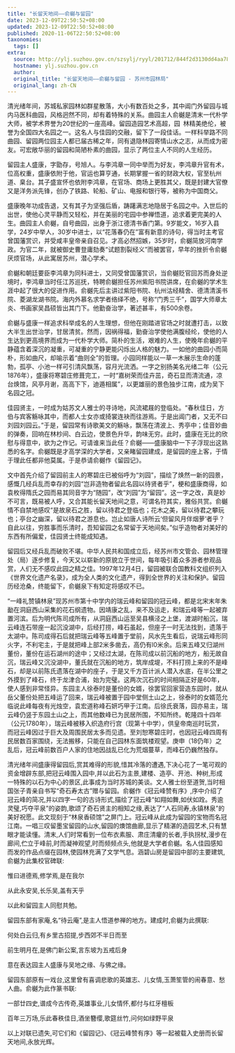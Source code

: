 ```yaml
---
title: "长留天地间——俞樾与留园"
date: 2023-12-09T22:50:52+08:00
updated: 2023-12-09T22:50:52+08:00
published: 2020-11-06T22:50:52+08:00
taxonomies:
  tags: []
extra:
  source: http://ylj.suzhou.gov.cn/szsylj/ryyl/201712/844f2d3130dd4aa78ef66edf5a06fd46.shtml?utm_source=pocket_reader
  hostname: ylj.suzhou.gov.cn
  author: 
  original_title: "长留天地间——俞樾与留园 - 苏州市园林局"
  original_lang: zh-CN
---
```


清光绪年间，苏城私家园林如群星散落，大小有数百处之多，其中阊门外留园与城内马医科曲园，风格迥然不同，却有着特殊的关系。曲园主人俞樾是清末一代朴学大师，被学术界誉为20世纪的一座高峰。留园造园艺术高超，园 林精美绝伦，被誉为全国四大名园之一。这名人与佳园的交融，留下了一段佳话。一样科举路不同曲园、留园两位园主人都已届古稀之年，同有退隐林园寄情山水之志，从而成为密友。可宏敞华丽的留园和简陋朴素的曲园，显示了两位主人不同的人生经历。 

留园主人盛康，字勖存，号旭人。与李鸿章一同中举而为好友，李鸿章升官有术，位高权重，盛康依附于他，官运也算亨通，长期掌握一省的财政大权，官至杭州道、臬台。其子盛宣怀也依附李鸿章，在官场、商场上更胜其父，既是封建大官僚又是洋务派先锋，创办了铁路、轮船、矿山、电报和银行等，被称为中国商父。 

盛康晚年功成告退，又有其子为坚强后盾，踌躇满志地隐居于名园之中。入世后的出世，使他心灵平静而又轻松，并在美丽的宅园中参禅悟道，追求着更完美的人生。曲园主人俞樾，自号曲园，出身于浙江德清书香门第。9岁能文，16岁入县学，24岁中举人，30岁中进士，以“花落春仍在”富有新意的诗句，得当时主考官曾国藩赏识，并受咸丰皇帝亲自召见。才高必然招嫉，35岁时，俞樾简放河南学政。为官二年，就被御史曹登庸劾奏“试题割裂经义”而被罢官，早年的挫折令俞樾厌烦官场，从此寓居苏州，潜心学术。

俞樾和朝廷要臣李鸿章为同科进士，又同受曾国藩赏识，当俞樾贬官回苏而身处逆境时，李鸿章当时任江苏巡抚，特聘俞樾担任苏州紫阳书院讲席，在俞樾的学术生涯中起了很大的促进作用。俞樾先后主讲过紫阳书院、杭州沽经精舍、德清清溪书院、菱湖龙湖书院。海内外慕名求学者络绎不绝，号称“门秀三千”，国学大师章太炎、书画家吴昌硕皆出其门下。他勤奋治学，著述甚丰，有500余卷。

俞樾与盛康一样追求科举成名的人生理想，但他在刚踏进官场之时就遭打击，以致大半生出世治学，甘居清贫。然而，因祸得福，勤奋治学使他满腹经纶，使他的人生达到更高境界而成为一代朴学大师。简朴的生活，艰难的人生，使晚年俞樾的平静蕴含着深沉的凝重，可凝重的宁静更能闪烁出人格的魅力。一如他的曲园小而简朴，形如曲尺，却喻示着“曲则全”的哲理。小园同样能以一草一木展示生命的蓬勃，孤亭、小池一样可引清风飘荡，容月光流洒。一字之别扬美名光绪二年（公元1876年），盛康将寒碧庄修葺完工，一时“嘉树荣而佳卉茁，奇石显而清流通，凉台焕馆，风亭月谢，高高下下，迪遁相属”，以更雄丽的景色独步江南，成为吴下名园之冠。 

佳园贤主，一时成为姑苏文人雅士的寻诗地，风流裙屐的登临处。“春秋佳日，方伯与宾客觞咏其中，而都人士女亦或掎裳连袂而往游焉。于是出阊门者，又无不曰刘园刘园云。”于是，留园常有诗歌美文的觞咏，飘荡在清波上、秀亭中；佳音妙曲的弹奏，回响在林杪间、白云边，使景色升华，韵味无穷。此时，盛康在无比的欣慰与得意中，欲为之作记。可请谁来当此任？俞樾——盛康脑中一下子浮现出这熟悉的名字。俞樾既是才高学深的大学者，又亲睹留园建成，是留园的座上客，于情于理此任都非他莫属。于是恭请俞樾作《留园记》。  

文中首先介绍了留园前主人的寒碧庄已被俗呼为“刘园”，描绘了焕然一新的园景，感慨几经兵乱而幸存的刘园“岂非造物者留此名园以待贤者乎”，梗和盛康商得，如袁枚得隋氏之园而易其同音字为“随园”，改“刘园”为“留园”。这一字之改，真是妙不可言，既易被人呼，又合其能长留天地间之意，可谓名符其实，雅俗共赏。俞樾情不自禁地感叹“是故泉石之胜，留以待君之登临也；花木之美，留以待君之攀玩也；亭台之幽深，留以待君之游息也。岂止如唐人诗所云‘但留风月伴烟萝’者乎？自此以往，穷胜事而乐清时，吾知留园之名常留于天地间矣。”似乎造物者对美好的东西有所偏爱，佳园贤士终能成知遇。  

留园后又经兵乱而破败不堪。中华人民共和国成立后，经苏州市文管会、园林管理处（局）逐步修复，今天又以崭新的原貌立于世间，每年吸引着众多游者参观品赏，人们无不感叹此园之精之佳。1997年12月4日，留园被联合国教科文组织列入《世界文化遗产名录》，成为全人类的文化遗产，得到全世界的关注和保护。留园历经沧桑，终能留下，俞樾泉下有知定将感叹不已。  

“一峰礼赞镇林泉”现苏州市第十中学内的瑞云峰和留园的冠云峰，都是北宋末年朱勔在洞庭西山采集的花石纲遗物。因靖康之乱，来不及运走，和瑞云峰等一起被弃置河滨。后为明代陈司成所有，从洞庭西山运至吴县横泾之上堡，渡湖时船沉，瑞云峰连石带座一起沉没湖中，后经打捞，峰石虽起，但座子一时无法找到，遗落于太湖中。陈司成得石后就把瑞云峰等五峰置于堂前，风水先生看后，说瑞云峰形同火字，不利宅主，于是就把峰上部2米多凿去，高仍有l0米余。后来五峰又归湖州董份，董份在运石湖州的途中；又经过太湖，在陈司成以前沉船的地方，船无故自沉，瑞云峰又沉没湖中，董氏就在沉船的地方，筑岸成堤，不料打捞上来的不是峰石，却是以前陈氏遗落在湖中的座子，于是又千方百计派人潜入水底，在半公里之外摸到了峰石，终于龙津合浦，始为完璧。这两次沉石的时间相隔正好是60年，使人感到非常怪异。东园主人徐泰时是董份的女婿，徐罢官回家营造东园时，就从岳父董份处把五峰运了回来，瑞云峰被置于园中堂侧土山之上，徐泰时的女婿范允临说此峰每夜有光烛空，袁宏道称峰石妍巧甲于江南。后徐氏衰落，园亦易主，瑞云峰仍竖于东园土山之上，而其他数峰已为民居所围，不知所终。乾隆四十四年（公元1780年），瑞云峰被移入织造府行宫（现第十中学），供皇帝南巡时玩赏，而冠云峰因过于巨大及周围民居太多而见遗。至刘恕寒碧庄时，也因冠云峰四周有民居数百家围绕，无法搬移，只能在自己园林东面筑楼观望。庚申（18仍年）之乱后，冠云峰前数百户人家的住地因战乱已化为荒烟蔓草，而峰石仍巍然独存。 

清光绪年间盛康得留园后,赏其难得的形貌,惜其冷落的遭遇,下决心花了一笔可观的资金增辟东部,把冠云峰围入园中,并以此石为主景,建楼、造亭、开池、种树,形成一特殊的以石为中心的景区,此事成为当时苏城的美谈。文人雅士纷至道贺,当时相国张子青亲自书写“奇石寿太古”赠与留园。俞樾作《冠云峰赞有序》,序中介绍了冠云峰的简况,并以四字一句的古诗形式,描绘了冠云峰“如翔如舞,如伏如跧。秀逾灵璧,巧夺平泉”的姿韵,歌颂了奇石贤主的相知之缘,表达了“人石同寿,永镇林泉”的美好祝愿。此文现刻于“林泉香硕馆”之屏门上。冠云峰从此成为留园的宝物而名冠江南。一唱三叹留墨宝留园的山水,留园的燠馆曲廊,显示了精湛的造园艺术,只有慧眼才能读懂。清末,人们时常看到一位布衣素服、肃庄清癯的长者,手执拐杖,漫步在廊间,伫立于峰前,时而凝神观望,时而频频点头,他就是大学者俞樾。名人佳园感知而发的作品点缀在园林,使园林充满了文学气息。涵碧山房是留园中部的主要建筑,俞樾为此集校官碑联:

惟曰进德焉,修学焉,是在我尔  

从此永安吴,长乐吴,盖有天乎 

以此和留园主人同慰共勉。  

留园东部有家庵,名“待云庵”,是主人悟道参禅的地方。建成时,俞樾为此撰联:

何处白云归,有乡里古招提,步西郊不半日而至  

前生明月在,是佛门新公案,言东坡为五戒后身 

意在表达园主人盛康与吴地之缘、与佛之缘。  

留园东部原有一戏台,这里曾有喜调悲歌的英雄志、儿女情,玉萧笙管的闹春意、愁人曲。俞樾为此作篆书联: 

一部廿四史,谱成今古传奇,英雄事业,儿女情怀,都付与红牙檀板  

百年三万场,乐此春秩佳日,酒坐簪缨,歌筵丝竹,问何如绿野平泉 

以上对联已遗失,可它们和《留园记》、《冠云峰赞有序》等一起被载入史册而长留天地间,永放光辉。
